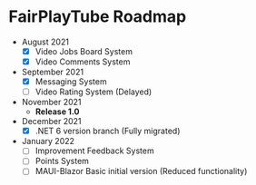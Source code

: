 # FairPlayTube Roadmap

* August 2021
  * [x] Video Jobs Board System 
  * [x] Video Comments System
* September 2021
  * [x] Messaging System
  * [ ] Video Rating System (Delayed)
* November 2021
  * **Release 1.0**
* December 2021
  * [x] .NET 6 version branch (Fully migrated)
* January 2022
   * [ ] Improvement Feedback System
   * [ ] Points System
   * [ ] MAUI-Blazor Basic initial version (Reduced functionality)
